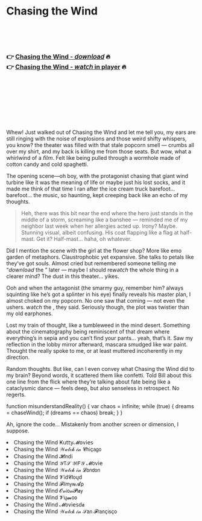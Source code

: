 <h1>Chasing the Wind</h1>

<br><br><br>

<h3>👉 <a href="https://Sankars-micsovirkey1978.github.io/gkniqmqmmc/">Chasing the Wind - 𝘥𝘰𝘸𝘯𝘭𝘰𝘢𝘥</a> 🔥<br>
👉 <a href="https://Sankars-micsovirkey1978.github.io/gkniqmqmmc/">Chasing the Wind - 𝘸𝘢𝘵𝘤𝘩 in player</a> 🔥
</h3>



<br><br><br><br><br><br><br>


Whew! Just walked out of Chasing the Wind and let me tell you, my ears are still ringing with the noise of explosions and those weird shifty whispers, you know? the theater was filled with that stale popcorn smell — crumbs all over my shirt, and my back is killing me from those seats. But wow, what a whirlwind of a 𝘧𝘪𝘭𝘮. Felt like being pulled through a wormhole made of cotton candy and cold spaghetti.

The opening scene—oh boy, with the protagonist chasing that giant wind turbine like it was the meaning of life or maybe just his lost socks, and it made me think of that time I ran after the ice cream truck barefoot... barefoot... the music, so haunting, kept creeping back like an echo of my thoughts.

> Heh, there was this bit near the end where the hero just stands in the middle of a storm, screaming like a banshee — reminded me of my neighbor last week when her allergies acted up. Irony? Maybe. Stunning visual, albeit confusing. His coat flapping like a flag at half-mast. Get it? Half-mast... haha, oh whatever.

Did I mention the scene with the girl at the flower shop? More like emo garden of metaphors. Claustrophobic yet expansive. She talks to petals like they’ve got souls. Almost cried but remembered someone telling me “𝘥𝘰𝘸𝘯𝘭𝘰𝘢𝘥 the  ” later — maybe I should re𝘸𝘢𝘵𝘤𝘩 the whole thing in a clearer mind? The dust in this theater... yikes.

Ooh and when the antagonist (the smarmy guy, remember him? always squinting like he’s got a splinter in his eye) finally reveals his master plan, I almost choked on my popcorn. No one saw that coming — not even the ushers. 𝘸𝘢𝘵𝘤𝘩 the  , they said. Seriously though, the plot was twistier than my old earphones.

Lost my train of thought, like a tumbleweed in the mind desert. Something about the cinematography being reminiscent of that dream where everything’s in sepia and you can’t find your pants... yeah, that’s it. Saw my reflection in the lobby mirror afterward, mascara smudged like war paint. Thought the   really spoke to me, or at least muttered incoherently in my direction.

Random thoughts. But like, can I even convey what Chasing the Wind did to my brain? Beyond words, it scattered them like confetti. Told Bill about this one line from the flick where they’re talking about fate being like a cataclysmic dance — feels deep, but also senseless in retrospect. No regerts.

function misunderstandReality() {
  var chaos = infinite;
  while (true) {
    dreams = chaseWind();
    if (dreams == chaos) break;
  }
}

Ah, ignore the code... Mistakenly from another screen or dimension, I suppose.

<li>Chasing the Wind Ҝ𝗎𝗍𝗍𝗒𝓜𝗈ν𝗂𝖾𝗌</li>
<li>Chasing the Wind 𝒲𝒶𝓉𝒸𝒽 𝒾𝓃 𝓒𝗁𝗂ç𝖺𝗀𝗈</li>
<li>Chasing the Wind 𝓗𝗂𝗇ԁ𝗂</li>
<li>Chasing the Wind 𝒴𝖳𝒮 𝒴𝖨𝖥𝒴 𝓜𝗈ν𝗂𝖾</li>
<li>Chasing the Wind 𝒲𝒶𝓉𝒸𝒽 𝒾𝓃 𝓛𝗈𝗇𝖽𝗈𝗇</li>
<li>Chasing the Wind 𝓥𝗂ԁ𝓒𝗅𝗈ųԁ</li>
<li>Chasing the Wind 𝓕𝗂𝗅𝗆𝗒𝗐𝓐ρ</li>
<li>Chasing the Wind 𝓞𝓃𝗂𝗈𝓃𝓟𝗅𝖆𝗒</li>
<li>Chasing the Wind 𝓥ų𝓶𝗈𝗈</li>
<li>Chasing the Wind 𝓜𝗈ν𝗂𝖾𝗌ԁ𝖆</li>
<li>Chasing the Wind 𝒲𝒶𝓉𝒸𝒽 𝒾𝓃 𝒮𝖺𝗇 𝓕𝗋𝖺𝗇ç𝗂𝗌ç𝗈</li>
